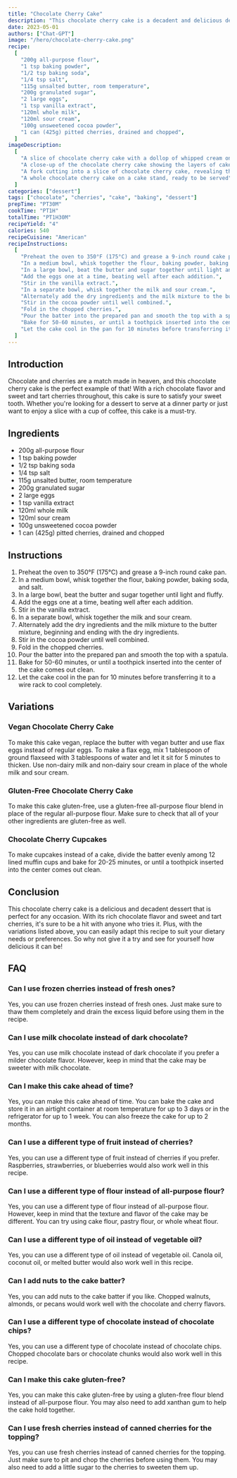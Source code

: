 ```yaml
---
title: "Chocolate Cherry Cake"
description: "This chocolate cherry cake is a decadent and delicious dessert that is perfect for any occasion. The rich chocolate flavor is perfectly balanced by the sweet and tart cherries, making it a crowd-pleaser for both chocolate and fruit lovers alike."
date: 2023-05-01
authors: ["Chat-GPT"]
image: "/hero/chocolate-cherry-cake.png"
recipe:
  [
    "200g all-purpose flour",
    "1 tsp baking powder",
    "1/2 tsp baking soda",
    "1/4 tsp salt",
    "115g unsalted butter, room temperature",
    "200g granulated sugar",
    "2 large eggs",
    "1 tsp vanilla extract",
    "120ml whole milk",
    "120ml sour cream",
    "100g unsweetened cocoa powder",
    "1 can (425g) pitted cherries, drained and chopped",
  ]
imageDescription:
  [
    "A slice of chocolate cherry cake with a dollop of whipped cream on top",
    "A close-up of the chocolate cherry cake showing the layers of cake and cherries",
    "A fork cutting into a slice of chocolate cherry cake, revealing the cherry filling inside",
    "A whole chocolate cherry cake on a cake stand, ready to be served",
  ]
categories: ["dessert"]
tags: ["chocolate", "cherries", "cake", "baking", "dessert"]
prepTime: "PT30M"
cookTime: "PT1H"
totalTime: "PT1H30M"
recipeYield: "4"
calories: 540
recipeCuisine: "American"
recipeInstructions:
  [
    "Preheat the oven to 350°F (175°C) and grease a 9-inch round cake pan.",
    "In a medium bowl, whisk together the flour, baking powder, baking soda, and salt.",
    "In a large bowl, beat the butter and sugar together until light and fluffy.",
    "Add the eggs one at a time, beating well after each addition.",
    "Stir in the vanilla extract.",
    "In a separate bowl, whisk together the milk and sour cream.",
    "Alternately add the dry ingredients and the milk mixture to the butter mixture, beginning and ending with the dry ingredients.",
    "Stir in the cocoa powder until well combined.",
    "Fold in the chopped cherries.",
    "Pour the batter into the prepared pan and smooth the top with a spatula.",
    "Bake for 50-60 minutes, or until a toothpick inserted into the center of the cake comes out clean.",
    "Let the cake cool in the pan for 10 minutes before transferring it to a wire rack to cool completely.",
  ]
---
```


## Introduction

Chocolate and cherries are a match made in heaven, and this chocolate cherry cake is the perfect example of that! With a rich chocolate flavor and sweet and tart cherries throughout, this cake is sure to satisfy your sweet tooth. Whether you're looking for a dessert to serve at a dinner party or just want to enjoy a slice with a cup of coffee, this cake is a must-try.

## Ingredients

- 200g all-purpose flour
- 1 tsp baking powder
- 1/2 tsp baking soda
- 1/4 tsp salt
- 115g unsalted butter, room temperature
- 200g granulated sugar
- 2 large eggs
- 1 tsp vanilla extract
- 120ml whole milk
- 120ml sour cream
- 100g unsweetened cocoa powder
- 1 can (425g) pitted cherries, drained and chopped

## Instructions

1. Preheat the oven to 350°F (175°C) and grease a 9-inch round cake pan.
2. In a medium bowl, whisk together the flour, baking powder, baking soda, and salt.
3. In a large bowl, beat the butter and sugar together until light and fluffy.
4. Add the eggs one at a time, beating well after each addition.
5. Stir in the vanilla extract.
6. In a separate bowl, whisk together the milk and sour cream.
7. Alternately add the dry ingredients and the milk mixture to the butter mixture, beginning and ending with the dry ingredients.
8. Stir in the cocoa powder until well combined.
9. Fold in the chopped cherries.
10. Pour the batter into the prepared pan and smooth the top with a spatula.
11. Bake for 50-60 minutes, or until a toothpick inserted into the center of the cake comes out clean.
12. Let the cake cool in the pan for 10 minutes before transferring it to a wire rack to cool completely.

## Variations

### Vegan Chocolate Cherry Cake

To make this cake vegan, replace the butter with vegan butter and use flax eggs instead of regular eggs. To make a flax egg, mix 1 tablespoon of ground flaxseed with 3 tablespoons of water and let it sit for 5 minutes to thicken. Use non-dairy milk and non-dairy sour cream in place of the whole milk and sour cream.

### Gluten-Free Chocolate Cherry Cake

To make this cake gluten-free, use a gluten-free all-purpose flour blend in place of the regular all-purpose flour. Make sure to check that all of your other ingredients are gluten-free as well.

### Chocolate Cherry Cupcakes

To make cupcakes instead of a cake, divide the batter evenly among 12 lined muffin cups and bake for 20-25 minutes, or until a toothpick inserted into the center comes out clean.

## Conclusion

This chocolate cherry cake is a delicious and decadent dessert that is perfect for any occasion. With its rich chocolate flavor and sweet and tart cherries, it's sure to be a hit with anyone who tries it. Plus, with the variations listed above, you can easily adapt this recipe to suit your dietary needs or preferences. So why not give it a try and see for yourself how delicious it can be!

## FAQ

### Can I use frozen cherries instead of fresh ones?

Yes, you can use frozen cherries instead of fresh ones. Just make sure to thaw them completely and drain the excess liquid before using them in the recipe.

### Can I use milk chocolate instead of dark chocolate?

Yes, you can use milk chocolate instead of dark chocolate if you prefer a milder chocolate flavor. However, keep in mind that the cake may be sweeter with milk chocolate.

### Can I make this cake ahead of time?

Yes, you can make this cake ahead of time. You can bake the cake and store it in an airtight container at room temperature for up to 3 days or in the refrigerator for up to 1 week. You can also freeze the cake for up to 2 months.

### Can I use a different type of fruit instead of cherries?

Yes, you can use a different type of fruit instead of cherries if you prefer. Raspberries, strawberries, or blueberries would also work well in this recipe.

### Can I use a different type of flour instead of all-purpose flour?

Yes, you can use a different type of flour instead of all-purpose flour. However, keep in mind that the texture and flavor of the cake may be different. You can try using cake flour, pastry flour, or whole wheat flour.

### Can I use a different type of oil instead of vegetable oil?

Yes, you can use a different type of oil instead of vegetable oil. Canola oil, coconut oil, or melted butter would also work well in this recipe.

### Can I add nuts to the cake batter?

Yes, you can add nuts to the cake batter if you like. Chopped walnuts, almonds, or pecans would work well with the chocolate and cherry flavors.

### Can I use a different type of chocolate instead of chocolate chips?

Yes, you can use a different type of chocolate instead of chocolate chips. Chopped chocolate bars or chocolate chunks would also work well in this recipe.

### Can I make this cake gluten-free?

Yes, you can make this cake gluten-free by using a gluten-free flour blend instead of all-purpose flour. You may also need to add xanthan gum to help the cake hold together.

### Can I use fresh cherries instead of canned cherries for the topping?

Yes, you can use fresh cherries instead of canned cherries for the topping. Just make sure to pit and chop the cherries before using them. You may also need to add a little sugar to the cherries to sweeten them up.
